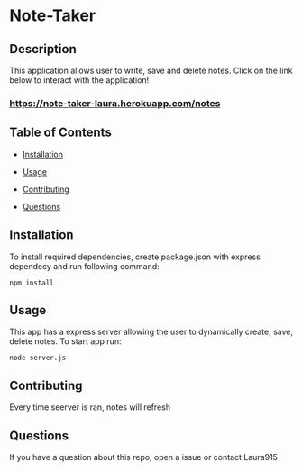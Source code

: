 
  # Note-Taker

 ## Description 
 This application allows user to write, save and delete notes. Click on the link below to interact with the application! 

 ### https://note-taker-laura.herokuapp.com/notes

  ## Table of Contents

  * [Installation](#installation)

  * [Usage](#usage)

  * [Contributing](#contributing)

  * [Questions](#questions)

  ## Installation
  To install required dependencies, create package.json with express dependecy and run following command:

  ```npm install```

  ## Usage
  This app has a express server allowing the user to dynamically create, save, delete notes. To start app run:
  
  ```node server.js```
  
  ## Contributing
  Every time seerver is ran, notes will refresh
  
  ## Questions
  If you have a question about this repo, open a issue or contact Laura915 
